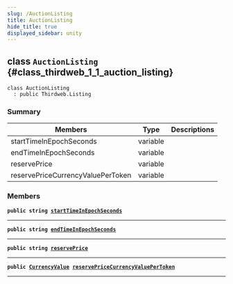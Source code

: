 ```yaml
---
slug: /AuctionListing
title: AuctionListing
hide_title: true
displayed_sidebar: unity
---
```


## class `AuctionListing` {#class_thirdweb_1_1_auction_listing}

```
class AuctionListing
  : public Thirdweb.Listing
```

### Summary

| Members | Type | Descriptions |
| ------- | ---- | ------------ |
| startTimeInEpochSeconds | variable |  |
| endTimeInEpochSeconds | variable |  |
| reservePrice | variable |  |
| reservePriceCurrencyValuePerToken | variable |  |

### Members

**`public string `[`startTimeInEpochSeconds`](#class_thirdweb_1_1_auction_listing_1a789662e7964a41dc1f32b339ba836cbe)**

---

**`public string `[`endTimeInEpochSeconds`](#class_thirdweb_1_1_auction_listing_1afae34faa0739559c412dbbd16ff40286)**

---

**`public string `[`reservePrice`](#class_thirdweb_1_1_auction_listing_1ad27bbeac9a2fcba2be9588918c42dd38)**

---

**`public `[`CurrencyValue`](docs/unity/CurrencyValue.md#struct_thirdweb_1_1_currency_value)` `[`reservePriceCurrencyValuePerToken`](#class_thirdweb_1_1_auction_listing_1af0bbe35981fd0bd2b9cd153a3b046a05)**

---
